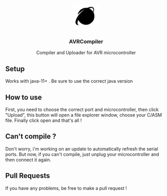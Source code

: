 <br />
<p align="center">
  <a href="https://github.com/novus-alex/AVRCompiler">
    <img src="logo.png" alt="Logo" width="80" height="80">
  </a>

  <h3 align="center">AVRCompiler</h3>
  
   <p align="center">
    Compiler and Uploader for AVR microcontroller
    <br />
  </p>
</p>



## Setup
Works with java-11+ .
Be sure to use the correct java version

## How to use
First, you need to choose the correct port and microcontroller, then click "Upload", this button will open a file explorer window, choose your C/ASM file. Finally click open and that's all !

## Can't compile ?
Don't worry, i'm working on an update to automatically refresh the serial ports. But now, if you can't compile, just unplug your microcontroller and then connect it again.

## Pull Requests
If you have any problems, be free to make a pull request !
